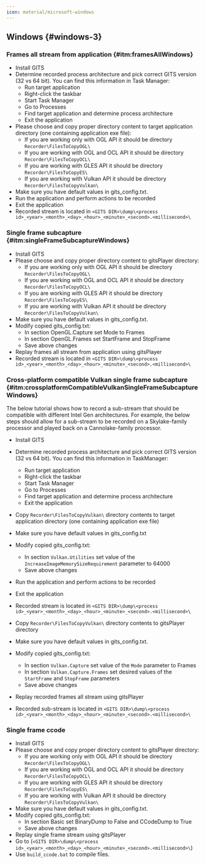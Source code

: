 ```yaml
---
icon: material/microsoft-windows
---
```

## Windows {#windows-3}

### Frames all stream from application {#itm:framesAllWindows}

- Install GITS
- Determine recorded process architecture and pick correct GITS version (32 vs 64 bit). You can find this information in Task Manager:
  - Run target application
  - Right-click the taskbar
  - Start Task Manager
  - Go to Processes
  - Find target application and determine process architecture
  - Exit the application
- Please choose and copy proper directory content to target application directory (one containing application exe file):
  - If you are working only with OGL API it should be directory `Recorder\FilesToCopyOGL\`
  - If you are working with OGL and OCL API it should be directory `Recorder\FilesToCopyOCL\`
  - If you are working with GLES API it should be directory `Recorder\FilesToCopyES\`
  - If you are working with Vulkan API it should be directory `Recorder\FilesToCopyVulkan\`
- Make sure you have default values in gits_config.txt.
- Run the application and perform actions to be recorded
- Exit the application
- Recorded stream is located in `<GITS DIR>\dump\<process id>_<year>_<month>_<day>_<hour>_<minute>_<second>.<millisecond>\`

### Single frame subcapture {#itm:singleFrameSubcaptureWindows}

- Install GITS
- Please choose and copy proper directory content to gitsPlayer directory:
  - If you are working only with OGL API it should be directory `Recorder\FilesToCopyOGL\`
  - If you are working with OGL and OCL API it should be directory `Recorder\FilesToCopyOCL\`
  - If you are working with GLES API it should be directory `Recorder\FilesToCopyES\`
  - If you are working with Vulkan API it should be directory `Recorder\FilesToCopyVulkan\`
- Make sure you have default values in gits_config.txt.
- Modify copied gits_config.txt:
  - In section OpenGL.Capture set Mode to Frames
  - In section OpenGL.Frames set StartFrame and StopFrame
  - Save above changes
- Replay frames all stream from application using gitsPlayer
- Recorded stream is located in `<GITS DIR>\dump\<process id>_<year>_<month>_<day>_<hour>_<minute>_<second>.<millisecond>\`

### Cross-platform compatible Vulkan single frame subcapture {#itm:crossplatformCompatibleVulkanSingleFrameSubcaptureWindows}

The below tutorial shows how to record a sub-stream that should be compatible with different Intel Gen architectures. For example, the below steps should allow for a sub-stream to be recorded on a Skylake-family processor and played back on a Cannolake-family processor.

- Install GITS
- Determine recorded process architecture and pick correct GITS version (32 vs 64 bit). You can find this information in TaskManager:
  - Run target application
  - Right-click the taskbar
  - Start Task Manager
  - Go to Processes
  - Find target application and determine process architecture
  - Exit the application

- Copy `Recorder\FilesToCopyVulkan\` directory contents to target application directory (one containing application exe file)
- Make sure you have default values in gits_config.txt
- Modify copied gits_config.txt:
  - In section `Vulkan.Utilities` set value of the `IncreaseImageMemorySizeRequirement` parameter to 64000
  - Save above changes
- Run the application and perform actions to be recorded
- Exit the application
- Recorded stream is located in `<GITS DIR>\dump\<process id>_<year>_<month>_<day>_<hour>_<minute>_<second>.<millisecond>\`
- Copy `Recorder\FilesToCopyVulkan\` directory contents to gitsPlayer directory
- Make sure you have default values in gits_config.txt.
- Modify copied gits_config.txt:
  - In section `Vulkan.Capture` set value of the `Mode` parameter to Frames
  - In section `Vulkan.Capture.Frames` set desired values of the `StartFrame` and `StopFrame` parameters
  - Save above changes
- Replay recorded frames all stream using gitsPlayer
- Recorded sub-stream is located in `<GITS DIR>\dump\<process id>_<year>_<month>_<day>_<hour>_<minute>_<second>.<millisecond>\`

### Single frame ccode

- Install GITS
- Please choose and copy proper directory content to gitsPlayer directory:
  - If you are working only with OGL API it should be directory `Recorder\FilesToCopyOGL\`
  - If you are working with OGL and OCL API it should be directory `Recorder\FilesToCopyOCL\`
  - If you are working with GLES API it should be directory `Recorder\FilesToCopyES\`
  - If you are working with Vulkan API it should be directory `Recorder\FilesToCopyVulkan\`
- Make sure you have default values in gits_config.txt.
- Modify copied gits_config.txt:
  - In section Basic set BinaryDump to False and CCodeDump to True
  - Save above changes
- Replay single frame stream using gitsPlayer
- Go to (`<GITS DIR>\dump\<process id>_<year>_<month>_<day>_<hour>_<minute>_<second>.<millisecond>\`)
- Use `build_ccode.bat` to compile files.

